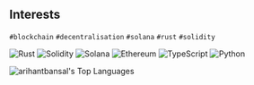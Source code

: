 ## Interests
`#blockchain` `#decentralisation` `#solana` `#rust` `#solidity`

![Rust](https://img.shields.io/badge/rust-%23e9bb95.svg?style=for-the-badge&logo=rust&logoColor=black)
![Solidity](https://img.shields.io/badge/Solidity-e6e6e6?style=for-the-badge&logo=solidity&logoColor=black)
![Solana](https://img.shields.io/badge/Solana-%2300ffb3?logo=scrutinizerci&style=for-the-badge&logoColor=white)
![Ethereum](https://img.shields.io/badge/Ethereum-3C3C3D?style=for-the-badge&logo=Ethereum&logoColor=white)
![TypeScript](https://img.shields.io/badge/typescript-%23007ACC.svg?style=for-the-badge&logo=typescript&logoColor=white)
![Python](https://img.shields.io/badge/Python-FFD43B?style=for-the-badge&logo=python&logoColor=darkgreen)

<img alt="arihantbansal's Top Languages" src="https://github-readme-stats.vercel.app/api/top-langs/?username=lucarlig&langs_count=10&layout=compact" />
